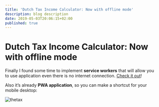 ```yaml
---
title: 'Dutch Tax Income Calculator: Now with offline mode'
description: blog description
date: 2019-05-03T20:06:15+02:00
published: true
---
```


# Dutch Tax Income Calculator: Now with offline mode


Finally I found some time to implement **service workers** that will allow you to use application even there is no internet connection. [Check it out](https://thetax.nl/)!

Also it’s already **PWA application**, so you can make a shortcut for your mobile desktop:

![thetax](http://stepansuvorov.com/blog/wp-content/uploads/2018/10/Screen-Shot-2018-10-14-at-18.46.31.png)
